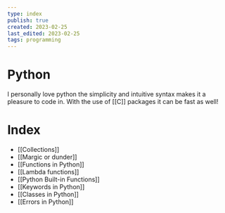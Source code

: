 ```yaml
---
type: index
publish: true
created: 2023-02-25
last_edited: 2023-02-25
tags: programming
---
```

# Python
I personally love python the simplicity and intuitive syntax makes it a pleasure to code in. With the use of [[C]] packages it can be fast as well!

# Index
- [[Collections]]
- [[Margic or dunder]]
- [[Functions in Python]]
- [[Lambda functions]]
- [[Python Built-in Functions]]
- [[Keywords in Python]]
- [[Classes in Python]]
- [[Errors in Python]]